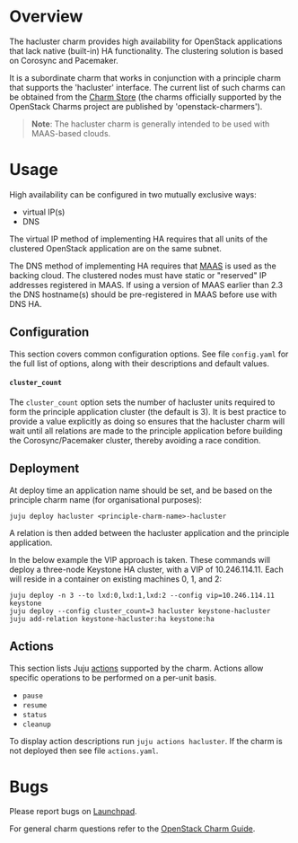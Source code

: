 # Overview

The hacluster charm provides high availability for OpenStack applications that
lack native (built-in) HA functionality. The clustering solution is based on
Corosync and Pacemaker.

It is a subordinate charm that works in conjunction with a principle charm that
supports the 'hacluster' interface. The current list of such charms can be
obtained from the [Charm Store][charms-requires-hacluster] (the charms
officially supported by the OpenStack Charms project are published by
'openstack-charmers').

> **Note**: The hacluster charm is generally intended to be used with
  MAAS-based clouds.

# Usage

High availability can be configured in two mutually exclusive ways:

* virtual IP(s)
* DNS

The virtual IP method of implementing HA requires that all units of the
clustered OpenStack application are on the same subnet.

The DNS method of implementing HA requires that [MAAS][upstream-maas] is used
as the backing cloud. The clustered nodes must have static or "reserved" IP
addresses registered in MAAS. If using a version of MAAS earlier than 2.3 the
DNS hostname(s) should be pre-registered in MAAS before use with DNS HA.

## Configuration

This section covers common configuration options. See file `config.yaml` for
the full list of options, along with their descriptions and default values.

#### `cluster_count`

The `cluster_count` option sets the number of hacluster units required to form
the principle application cluster (the default is 3). It is best practice to
provide a value explicitly as doing so ensures that the hacluster charm will
wait until all relations are made to the principle application before building
the Corosync/Pacemaker cluster, thereby avoiding a race condition.

## Deployment

At deploy time an application name should be set, and be based on the principle
charm name (for organisational purposes):

    juju deploy hacluster <principle-charm-name>-hacluster

A relation is then added between the hacluster application and the principle
application.

In the below example the VIP approach is taken. These commands will deploy a
three-node Keystone HA cluster, with a VIP of 10.246.114.11. Each will reside
in a container on existing machines 0, 1, and 2:

    juju deploy -n 3 --to lxd:0,lxd:1,lxd:2 --config vip=10.246.114.11 keystone
    juju deploy --config cluster_count=3 hacluster keystone-hacluster
    juju add-relation keystone-hacluster:ha keystone:ha

## Actions

This section lists Juju [actions][juju-docs-actions] supported by the charm.
Actions allow specific operations to be performed on a per-unit basis.

* `pause`
* `resume`
* `status`
* `cleanup`

To display action descriptions run `juju actions hacluster`. If the charm is
not deployed then see file ``actions.yaml``.

# Bugs

Please report bugs on [Launchpad][lp-bugs-charm-hacluster].

For general charm questions refer to the [OpenStack Charm Guide][cg].

<!-- LINKS -->

[cg]: https://docs.openstack.org/charm-guide
[lp-bugs-charm-hacluster]: https://bugs.launchpad.net/charm-hacluster/+filebug
[juju-docs-actions]: https://jaas.ai/docs/actions
[cdg-app-ha]: https://docs.openstack.org/project-deploy-guide/charm-deployment-guide/latest/app-ha.html
[upstream-maas]: https://maas.io
[charms-requires-hacluster]: https://jaas.ai/search?requires=hacluster
